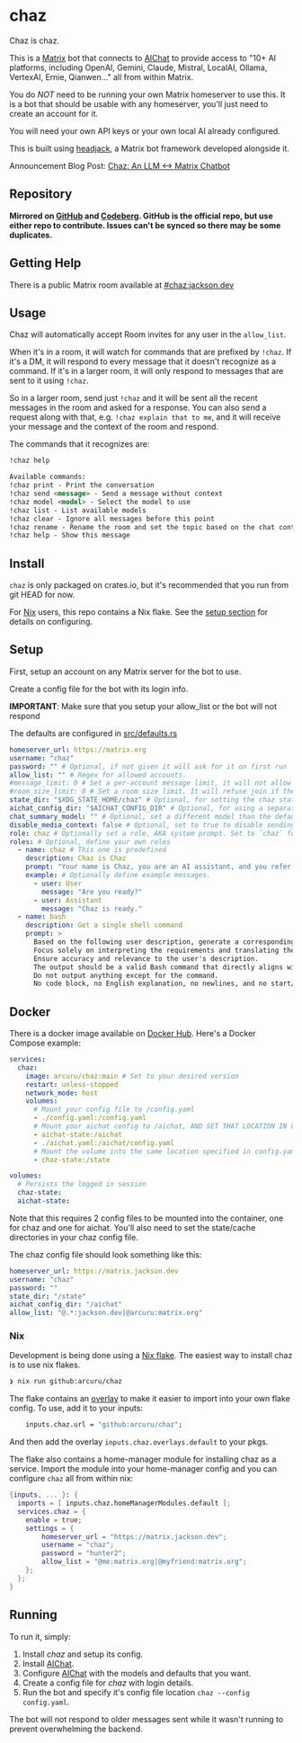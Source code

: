 # chaz

Chaz is chaz.

This is a [Matrix](https://github.com/sigoden/aichat) bot that connects to [AIChat](https://github.com/sigoden/aichat) to provide access to "10+ AI platforms, including OpenAI, Gemini, Claude, Mistral, LocalAI, Ollama, VertexAI, Ernie, Qianwen..." all from within Matrix.

You do _NOT_ need to be running your own Matrix homeserver to use this.
It is a bot that should be usable with any homeserver, you'll just need to create an account for it.

You will need your own API keys or your own local AI already configured.

This is built using [headjack](https://github.com/arcuru/headjack), a Matrix bot framework developed alongside it.

Announcement Blog Post: [Chaz: An LLM <-> Matrix Chatbot](https://jackson.dev/post/chaz/)

## Repository

**Mirrored on [GitHub](https://github.com/arcuru/chaz) and [Codeberg](https://codeberg.org/arcuru/chaz). GitHub is the official repo, but use either repo to contribute. Issues can't be synced so there may be some duplicates.**

## Getting Help

There is a public Matrix room available at [#chaz:jackson.dev](https://matrix.to/#/#chaz:jackson.dev)

## Usage

Chaz will automatically accept Room invites for any user in the `allow_list`.

When it's in a room, it will watch for commands that are prefixed by `!chaz`.
If it's a DM, it will respond to every message that it doesn't recognize as a command.
If it's in a larger room, it will only respond to messages that are sent to it using `!chaz`.

So in a larger room, send just `!chaz` and it will be sent all the recent messages in the room and asked for a response.
You can also send a request along with that, e.g. `!chaz explain that to me`, and it will receive your message and the context of the room and respond.

The commands that it recognizes are:

```markdown
!chaz help

Available commands:
!chaz print - Print the conversation
!chaz send <message> - Send a message without context
!chaz model <model> - Select the model to use
!chaz list - List available models
!chaz clear - Ignore all messages before this point
!chaz rename - Rename the room and set the topic based on the chat content
!chaz help - Show this message
```

## Install

`chaz` is only packaged on crates.io, but it's recommended that you run from git HEAD for now.

For [Nix](https://nixos.org/) users, this repo contains a Nix flake. See the [setup section](#nix) for details on configuring.

## Setup

First, setup an account on any Matrix server for the bot to use.

Create a config file for the bot with its login info.

**IMPORTANT**: Make sure that you setup your allow_list or the bot will not respond

The defaults are configured in [src/defaults.rs](src/defaults.rs)

```yaml
homeserver_url: https://matrix.org
username: "chaz"
password: "" # Optional, if not given it will ask for it on first run
allow_list: "" # Regex for allowed accounts.
#message_limit: 0 # Set a per-account message limit, it will not allow more than this many messages per account.
#room_size_limit: 0 # Set a room size limit. It will refuse join if the room is too large.
state_dir: "$XDG_STATE_HOME/chaz" # Optional, for setting the chaz state directory
aichat_config_dir: "$AICHAT_CONFIG_DIR" # Optional, for using a separate aichat config
chat_summary_model: "" # Optional, set a different model than the default to use for summarizing the chat
disable_media_context: false # Optional, set to true to disable sending media context to aichat
role: chaz # Optionally set a role, AKA system prompt. Set to `chaz` for the full chaz experience, or `cave-chaz` for even more chaz
roles: # Optional, define your own roles
  - name: chaz # This one is predefined
    description: Chaz is Chaz
    prompt: "Your name is Chaz, you are an AI assistant, and you refer to yourself in the third person."
    example: # Optionally define example messages.
      - user: User
        message: "Are you ready?"
      - user: Assistant
        message: "Chaz is ready."
  - name: bash
    description: Get a single shell command
    prompt: >
      Based on the following user description, generate a corresponding Bash shell command.
      Focus solely on interpreting the requirements and translating them into a single, executable Bash command.
      Ensure accuracy and relevance to the user's description.
      The output should be a valid Bash command that directly aligns with the user's intent, ready for execution in a command-line environment.
      Do not output anything except for the command.
      No code block, no English explanation, no newlines, and no start/end tags.
```

## Docker

There is a docker image available on [Docker Hub](https://hub.docker.com/r/arcuru/chaz).
Here's a Docker Compose example:

```yaml
services:
  chaz:
    image: arcuru/chaz:main # Set to your desired version
    restart: unless-stopped
    network_mode: host
    volumes:
      # Mount your config file to /config.yaml
      - ./config.yaml:/config.yaml
      # Mount your aichat config to /aichat, AND SET THAT LOCATION IN CHAZ'S CONFIG.YAML
      - aichat-state:/aichat
      - ./aichat.yaml:/aichat/config.yaml
      # Mount the volume into the same location specified in config.yaml
      - chaz-state:/state

volumes:
  # Persists the logged in session
  chaz-state:
  aichat-state:
```

Note that this requires 2 config files to be mounted into the container, one for chaz and one for aichat.
You'll also need to set the state/cache directories in your chaz config file.

The chaz config file should look something like this:

```yaml
homeserver_url: https://matrix.jackson.dev
username: "chaz"
password: ""
state_dir: "/state"
aichat_config_dir: "/aichat"
allow_list: "@.*:jackson.dev|@arcuru:matrix.org"
```

### Nix

Development is being done using a [Nix flake](https://nixos.wiki/wiki/Flakes).
The easiest way to install chaz is to use nix flakes.

```bash
❯ nix run github:arcuru/chaz
```

The flake contains an [overlay](https://nixos.wiki/wiki/Overlays) to make it easier to import into your own flake config.
To use, add it to your inputs:

```nix
    inputs.chaz.url = "github:arcuru/chaz";
```

And then add the overlay `inputs.chaz.overlays.default` to your pkgs.

The flake also contains a home-manager module for installing chaz as a service.
Import the module into your home-manager config and you can configure `chaz` all from within nix:

```nix
{inputs, ... }: {
  imports = [ inputs.chaz.homeManagerModules.default ];
  services.chaz = {
    enable = true;
    settings = {
        homeserver_url = "https://matrix.jackson.dev";
        username = "chaz";
        password = "hunter2";
        allow_list = "@me:matrix.org|@myfriend:matrix.org";
    };
  };
}
```

## Running

To run it, simply:

1. Install _chaz_ and setup its config.
2. Install [AIChat](https://github.com/sigoden/aichat).
3. Configure [AIChat](https://github.com/sigoden/aichat) with the models and defaults that you want.
4. Create a config file for _chaz_ with login details.
5. Run the bot and specify it's config file location `chaz --config config.yaml`.

The bot will not respond to older messages sent while it wasn't running to prevent overwhelming the backend.
